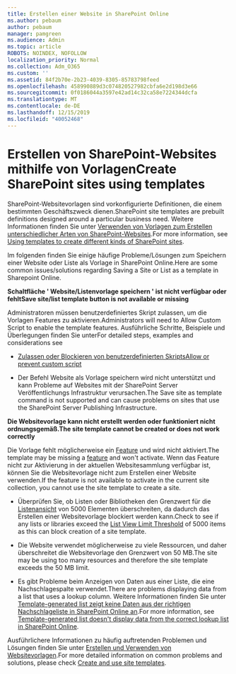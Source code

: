 ```yaml
---
title: Erstellen einer Website in SharePoint Online
ms.author: pebaum
author: pebaum
manager: pamgreen
ms.audience: Admin
ms.topic: article
ROBOTS: NOINDEX, NOFOLLOW
localization_priority: Normal
ms.collection: Adm_O365
ms.custom: ''
ms.assetid: 84f2b70e-2b23-4039-8305-85783798feed
ms.openlocfilehash: 458990889d3c074820527982cbfa6e2d198d3e66
ms.sourcegitcommit: 0f0186044a3597e42ad14c32ca58e7224344dcfa
ms.translationtype: MT
ms.contentlocale: de-DE
ms.lasthandoff: 12/15/2019
ms.locfileid: "40052468"
---
```

# <a name="create-sharepoint-sites-using-templates"></a><span data-ttu-id="d7ad7-102">Erstellen von SharePoint-Websites mithilfe von Vorlagen</span><span class="sxs-lookup"><span data-stu-id="d7ad7-102">Create SharePoint sites using templates</span></span>

<span data-ttu-id="d7ad7-103">SharePoint-Websitevorlagen sind vorkonfigurierte Definitionen, die einem bestimmten Geschäftszweck dienen.</span><span class="sxs-lookup"><span data-stu-id="d7ad7-103">SharePoint site templates are prebuilt definitions designed around a particular business need.</span></span> <span data-ttu-id="d7ad7-104">Weitere Informationen finden Sie unter [Verwenden von Vorlagen zum Erstellen unterschiedlicher Arten von SharePoint-Websites](https://support.office.com/article/using-templates-to-create-different-kinds-of-sharepoint-sites-449eccec-ff99-4cf3-b62e-dcfee37e8da4).</span><span class="sxs-lookup"><span data-stu-id="d7ad7-104">For more information, see [Using templates to create different kinds of SharePoint sites](https://support.office.com/article/using-templates-to-create-different-kinds-of-sharepoint-sites-449eccec-ff99-4cf3-b62e-dcfee37e8da4).</span></span>

<span data-ttu-id="d7ad7-105">Im folgenden finden Sie einige häufige Probleme/Lösungen zum Speichern einer Website oder Liste als Vorlage in SharePoint Online.</span><span class="sxs-lookup"><span data-stu-id="d7ad7-105">Here are some common issues/solutions regarding Saving a Site or List as a template in Sharepoint Online.</span></span> 

<span data-ttu-id="d7ad7-106">**Schaltfläche ' Website/Listenvorlage speichern ' ist nicht verfügbar oder fehlt**</span><span class="sxs-lookup"><span data-stu-id="d7ad7-106">**Save site/list template button is not available or missing**</span></span>

<span data-ttu-id="d7ad7-107">Administratoren müssen benutzerdefiniertes Skript zulassen, um die Vorlagen Features zu aktivieren.</span><span class="sxs-lookup"><span data-stu-id="d7ad7-107">Administrators will need to Allow Custom Script to enable the template features.</span></span> <span data-ttu-id="d7ad7-108">Ausführliche Schritte, Beispiele und Überlegungen finden Sie unter</span><span class="sxs-lookup"><span data-stu-id="d7ad7-108">For detailed steps, examples and considerations see</span></span> 

- [<span data-ttu-id="d7ad7-109">Zulassen oder Blockieren von benutzerdefinierten Skripts</span><span class="sxs-lookup"><span data-stu-id="d7ad7-109">Allow or prevent custom script</span></span>](https://docs.microsoft.com/sharepoint/allow-or-prevent-custom-script)

- <span data-ttu-id="d7ad7-110">Der Befehl Website als Vorlage speichern wird nicht unterstützt und kann Probleme auf Websites mit der SharePoint Server Veröffentlichungs Infrastruktur verursachen.</span><span class="sxs-lookup"><span data-stu-id="d7ad7-110">The Save site as template command is not supported and can cause problems on sites that use the SharePoint Server Publishing Infrastructure.</span></span>

<span data-ttu-id="d7ad7-111">**Die Websitevorlage kann nicht erstellt werden oder funktioniert nicht ordnungsgemäß.**</span><span class="sxs-lookup"><span data-stu-id="d7ad7-111">**The site template cannot be created or does not work correctly**</span></span>

<span data-ttu-id="d7ad7-112">Die Vorlage fehlt möglicherweise ein [Feature](https://social.technet.microsoft.com/wiki/contents/articles/14423.sharepoint-2013-existing-features-guid.aspx) und wird nicht aktiviert.</span><span class="sxs-lookup"><span data-stu-id="d7ad7-112">The template may be missing a [feature](https://social.technet.microsoft.com/wiki/contents/articles/14423.sharepoint-2013-existing-features-guid.aspx) and won't activate.</span></span> <span data-ttu-id="d7ad7-113">Wenn das Feature nicht zur Aktivierung in der aktuellen Websitesammlung verfügbar ist, können Sie die Websitevorlage nicht zum Erstellen einer Website verwenden.</span><span class="sxs-lookup"><span data-stu-id="d7ad7-113">If the feature is not available to activate in the current site collection, you cannot use the site template to create a site.</span></span>

- <span data-ttu-id="d7ad7-114">Überprüfen Sie, ob Listen oder Bibliotheken den Grenzwert für die [Listenansicht](https://support.office.com/article/Manage-large-lists-and-libraries-in-SharePoint-B8588DAE-9387-48C2-9248-C24122F07C59) von 5000 Elementen überschreiten, da dadurch das Erstellen einer Websitevorlage blockiert werden kann.</span><span class="sxs-lookup"><span data-stu-id="d7ad7-114">Check to see if any lists or libraries exceed the [List View Limit Threshold](https://support.office.com/article/Manage-large-lists-and-libraries-in-SharePoint-B8588DAE-9387-48C2-9248-C24122F07C59) of 5000 items as this can block creation of a site template.</span></span>

- <span data-ttu-id="d7ad7-115">Die Website verwendet möglicherweise zu viele Ressourcen, und daher überschreitet die Websitevorlage den Grenzwert von 50 MB.</span><span class="sxs-lookup"><span data-stu-id="d7ad7-115">The site may be using too many resources and therefore the site template exceeds the 50 MB limit.</span></span>


- <span data-ttu-id="d7ad7-116">Es gibt Probleme beim Anzeigen von Daten aus einer Liste, die eine Nachschlagespalte verwendet.</span><span class="sxs-lookup"><span data-stu-id="d7ad7-116">There are problems displaying data from a list that uses a lookup column.</span></span> <span data-ttu-id="d7ad7-117">Weitere Informationen finden Sie unter [Template-generated list zeigt keine Daten aus der richtigen Nachschlageliste in SharePoint Online an](https://docs.microsoft.com/sharepoint/support/lists-and-libraries/template-generated-list-incorrect-data).</span><span class="sxs-lookup"><span data-stu-id="d7ad7-117">For more information, see [Template-generated list doesn't display data from the correct lookup list in SharePoint Online](https://docs.microsoft.com/sharepoint/support/lists-and-libraries/template-generated-list-incorrect-data).</span></span>

<span data-ttu-id="d7ad7-118">Ausführlichere Informationen zu häufig auftretenden Problemen und Lösungen finden Sie unter [Erstellen und Verwenden von Websitevorlagen](https://support.office.com/article/Create-and-use-site-templates-60371B0F-00E0-4C49-A844-34759EBDD989).</span><span class="sxs-lookup"><span data-stu-id="d7ad7-118">For more detailed information on common problems and solutions, please check [Create and use site templates](https://support.office.com/article/Create-and-use-site-templates-60371B0F-00E0-4C49-A844-34759EBDD989).</span></span>



